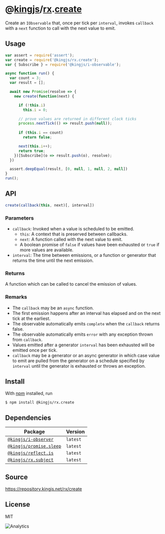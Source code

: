 # @[kingjs][@kingjs]/[rx][ns0].[create][ns1]
Create an `IObservable` that, once per tick per `interval`, invokes `callback` with a `next` function to call with the next value to emit.
## Usage
```js
var assert = require('assert');
var create = require('@kingjs/rx.create');
var { Subscribe } = require('@kingjs/i-observable');

async function run() {
  var count = 3;
  var result = [];

  await new Promise(resolve => {
    new create(function(next) {

      if (!this.i)
        this.i = 0;

      // prove values are returned in different clock ticks
      process.nextTick(() => result.push(null));
      
      if (this.i == count)
        return false;

      next(this.i++);
      return true;
    })[Subscribe](o => result.push(o), resolve);
  })

  assert.deepEqual(result, [0, null, 1, null, 2, null])
}
run();
```

## API
```ts
create(callback(this, next)[, interval])
```

### Parameters
- `callback`: Invoked when a value is scheduled to be emitted.
  - `this`: A context that is preserved between callbacks.
  - `next`: A function called with the next value to emit.
  - A boolean promise of `false` if values have been exhausted or `true`if more values are available.
- `interval`: The time between emissions, or a function or  generator that returns the time until the next emission.
### Returns
A function which can be called to cancel the emission of values.
### Remarks
 - The `callback` may be an `async` function.
 - The first emission happens after an interval has elapsed and on the next tick at the earliest.
 - The observable automatically emits  `complete` when the `callback` returns false.
 - The observable automatically emits  `error` with any exception thrown from `callback`.
 - Values emitted after a generator `interval` has been exhausted will be emitted once per tick.
 - `callback` may be a generator or an async generator in which case value to emit are pulled from the generator on a schedule specified by `interval` until the generator is exhausted or throws an exception.

## Install
With [npm](https://npmjs.org/) installed, run
```
$ npm install @kingjs/rx.create
```
## Dependencies
|Package|Version|
|---|---|
|[`@kingjs/i-observer`](https://www.npmjs.com/package/@kingjs/i-observer)|`latest`|
|[`@kingjs/promise.sleep`](https://www.npmjs.com/package/@kingjs/promise.sleep)|`latest`|
|[`@kingjs/reflect.is`](https://www.npmjs.com/package/@kingjs/reflect.is)|`latest`|
|[`@kingjs/rx.subject`](https://www.npmjs.com/package/@kingjs/rx.subject)|`latest`|
## Source
https://repository.kingjs.net/rx/create
## License
MIT

![Analytics](https://analytics.kingjs.net/rx/create)

[@kingjs]: https://www.npmjs.com/package/kingjs
[ns0]: https://www.npmjs.com/package/@kingjs/rx
[ns1]: https://www.npmjs.com/package/@kingjs/rx.create

